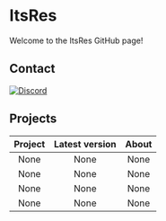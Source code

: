 # ItsRes

Welcome to the ItsRes GitHub page!

## Contact

[![Discord](https://img.shields.io/discord/1105183719112847360?label=Discord&logo=discord)](https://discord.gg/JxtK2gAVTu)

## Projects

|                               Project                               |                               Latest version                               |                               About                               |
|:-------------------------------------------------------------------:|:--------------------------------------------------------------------------:|:-----------------------------------------------------------------:|
|                               None                                      |                           None                                                 |                       None                                            |
|                               None                                      |                           None                                                 |                       None                                            |
|                               None                                      |                           None                                                 |                       None                                            |
|                               None                                      |                           None                                                 |                       None                                            |

